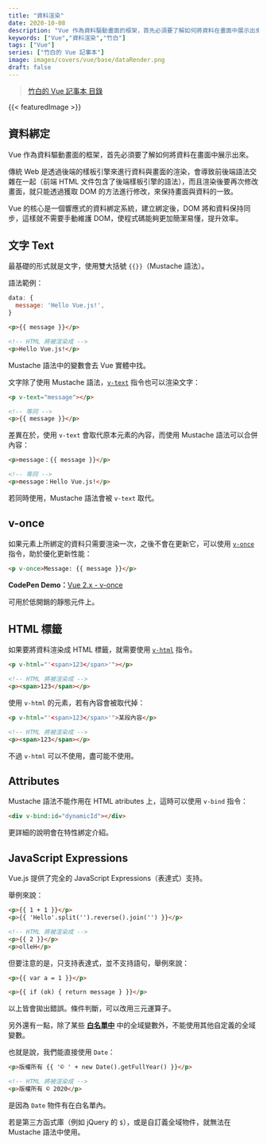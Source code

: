 ```yaml
---
title: "資料渲染"
date: 2020-10-08
description: "Vue 作為資料驅動畫面的框架，首先必須要了解如何將資料在畫面中展示出來。"
keywords: ["Vue","資料渲染","竹白"]
tags: ["Vue"]
series: ["竹白的 Vue 記事本"]
image: images/covers/vue/base/dataRender.png
draft: false
---
```


>[竹白的 Vue 記事本 目錄](/posts/vue/menu/)

<!--more-->
{{< featuredImage >}}

## 資料綁定

Vue 作為資料驅動畫面的框架，首先必須要了解如何將資料在畫面中展示出來。

傳統 Web 是透過後端的樣板引擎來進行資料與畫面的渲染，會導致前後端語法交雜在一起（前端 HTML 文件包含了後端樣板引擎的語法），而且渲染後要再次修改畫面，就只能透過獲取 DOM 的方法進行修改，來保持畫面與資料的一致。

Vue 的核心是一個響應式的資料綁定系統，建立綁定後，DOM 將和資料保持同步，這樣就不需要手動維護 DOM，使程式碼能夠更加簡潔易懂，提升效率。

## 文字 Text

最基礎的形式就是文字，使用雙大括號 `{{}}`（Mustache 語法）。

語法範例：
```javascript
data: {
  message: 'Hello Vue.js!',
}
```
```html
<p>{{ message }}</p>

<!-- HTML 將被渲染成 -->
<p>Hello Vue.js!</p>
```
Mustache 語法中的變數會去 Vue 實體中找。

文字除了使用 Mustache 語法，[`v-text`](https://cn.vuejs.org/v2/api/index.html#v-text) 指令也可以渲染文字：
```html
<p v-text="message"></p>

<!-- 等同 -->
<p>{{ message }}</p>
```
差異在於，使用 `v-text` 會取代原本元素的內容，而使用 Mustache 語法可以合併內容：
```html
<p>message：{{ message }}</p>

<!-- 等同 -->
<p>message：Hello Vue.js!</p>
```

若同時使用，Mustache 語法會被 `v-text` 取代。

## v-once

如果元素上所綁定的資料只需要渲染一次，之後不會在更新它，可以使用 [`v-once`](https://cn.vuejs.org/v2/api/index.html#v-once) 指令，助於優化更新性能：
```html
<p v-once>Message: {{ message }}</p>
```
**CodePen Demo：**[Vue 2.x - v-once](https://codepen.io/CHUPAIWANG/pen/vYGbvLR)

可用於低開銷的靜態元件上。

## HTML 標籤

如果要將資料渲染成 HTML 標籤，就需要使用 [`v-html`](https://cn.vuejs.org/v2/api/index.html#v-html) 指令。

```html
<p v-html="'<span>123</span>'"></p>

<!-- HTML 將被渲染成 -->
<p><span>123</span></p>
```

使用 `v-html` 的元素，若有內容會被取代掉：
```html
<p v-html="'<span>123</span>'">某段內容</p>

<!-- HTML 將被渲染成 -->
<p><span>123</span></p>
```

不過 `v-html` 可以不使用，盡可能不使用。


## Attributes

Mustache 語法不能作用在 HTML atributes 上，這時可以使用 `v-bind` 指令：
```html
<div v-bind:id="dynamicId"></div>
```
更詳細的說明會在特性綁定介紹。

## JavaScript Expressions

Vue.js 提供了完全的 JavaScript Expressions（表達式）支持。

舉例來說：
```html
<p>{{ 1 + 1 }}</p>
<p>{{ 'Hello'.split('').reverse().join('') }}</p>

<!-- HTML 將被渲染成 -->
<p>{{ 2 }}</p>
<p>olleH</p>
```

但要注意的是，只支持表達式，並不支持語句，舉例來說：
```html
<p>{{ var a = 1 }}</p>

<p>{{ if (ok) { return message } }}</p>
```
以上皆會拋出錯誤。條件判斷，可以改用三元運算子。

另外還有一點，除了某些 **[白名單中](https://github.com/vuejs/vue/blob/v2.6.10/src/core/instance/proxy.js#L9)** 中的全域變數外，不能使用其他自定義的全域變數。

也就是說，我們能直接使用 `Date`：
```html
<p>版權所有 {{ '© ' + new Date().getFullYear() }}</p>

<!-- HTML 將被渲染成 -->
<p>版權所有 © 2020</p>
```
是因為 `Date` 物件有在白名單內。

若是第三方函式庫（例如 jQuery 的 `$`），或是自訂義全域物件，就無法在 Mustache 語法中使用。